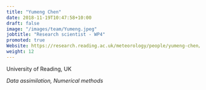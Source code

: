 ```yaml
---
title: "Yumeng Chen"
date: 2018-11-19T10:47:58+10:00
draft: false
image: "/images/team/Yumeng.jpeg"
jobtitle: "Research scientist - WP4"
promoted: true
Website: https://research.reading.ac.uk/meteorology/people/yumeng-chen/
weight: 12
---
```


University of Reading, UK

*Data assimilation, Numerical methods*
